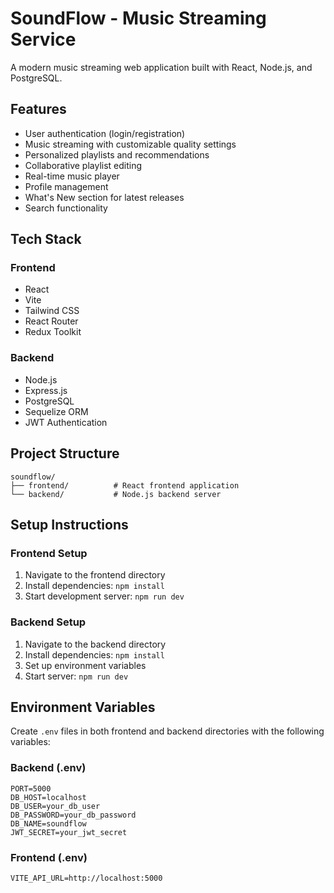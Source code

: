 # SoundFlow - Music Streaming Service

A modern music streaming web application built with React, Node.js, and PostgreSQL.

## Features

- User authentication (login/registration)
- Music streaming with customizable quality settings
- Personalized playlists and recommendations
- Collaborative playlist editing
- Real-time music player
- Profile management
- What's New section for latest releases
- Search functionality

## Tech Stack

### Frontend
- React
- Vite
- Tailwind CSS
- React Router
- Redux Toolkit

### Backend
- Node.js
- Express.js
- PostgreSQL
- Sequelize ORM
- JWT Authentication

## Project Structure

```
soundflow/
├── frontend/          # React frontend application
└── backend/           # Node.js backend server
```

## Setup Instructions

### Frontend Setup
1. Navigate to the frontend directory
2. Install dependencies: `npm install`
3. Start development server: `npm run dev`

### Backend Setup
1. Navigate to the backend directory
2. Install dependencies: `npm install`
3. Set up environment variables
4. Start server: `npm run dev`

## Environment Variables

Create `.env` files in both frontend and backend directories with the following variables:

### Backend (.env)
```
PORT=5000
DB_HOST=localhost
DB_USER=your_db_user
DB_PASSWORD=your_db_password
DB_NAME=soundflow
JWT_SECRET=your_jwt_secret
```

### Frontend (.env)
```
VITE_API_URL=http://localhost:5000
``` 